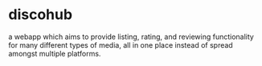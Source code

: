 # discohub
a webapp which aims to provide listing, rating, and reviewing functionality for many different types of media, all in one place instead of spread amongst multiple platforms.
